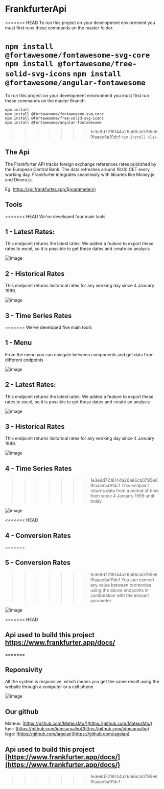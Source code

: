 # FrankfurterApi

<<<<<<< HEAD
To run this project on your development enviornment you must first runs these commands on the master folder:

`npm install @fortawesome/fontawesome-svg-core`
`npm install @fortawesome/free-solid-svg-icons`
`npm install @fortawesome/angular-fontawesome`
=======
To run this project on your development environment you must first run these commands on the master Branch:

`npm install` <br>
`npm install @fortawesome/fontawesome-svg-core` <br>
`npm install @fortawesome/free-solid-svg-icons` <br>
`npm install @fortawesome/angular-fontawesome` <br>
>>>>>>> 1e3e9d7218144a26a86cb0795e69faaae5a91dcf
`npm install xlsx`

## The Api 

The Frankfurter API tracks foreign exchange references rates published by the European Central Bank. The data refreshes around 16:00 CET every working day. Frankfurter integrates seamlessly with libraries like Money.js and Dinero.js.

Eg: https://api.frankfurter.app/${parameters}

## Tools

<<<<<<< HEAD
We've developed four main tools

## 1 - Latest Rates:
This endpoint returns the latest rates. We added a feature to export these rates to excel, so it is possible to get these dates and create an analysis

![image](https://user-images.githubusercontent.com/71354894/155049398-4de0c2f4-3fcc-484d-8d2b-9ed699f97d5a.png)

## 2 - Historical Rates
This endpoint returns historical rates for any working day since 4 January 1999.

![image](https://user-images.githubusercontent.com/71354894/155049497-7d3fae21-3467-4171-aabb-2364f8a81752.png)

## 3 - Time Series Rates
=======
We've developed five main tools

## 1 - Menu
From the menu you can navigate between components and get data from different endpoints

![image](https://user-images.githubusercontent.com/71354894/155049941-b5663f62-7608-4c03-9c56-a5ebafb34e21.png)

## 2 - Latest Rates:
This endpoint returns the latest rates. We added a feature to export these rates to excel, so it is possible to get these dates and create an analysis

![image](https://user-images.githubusercontent.com/71354894/155049398-4de0c2f4-3fcc-484d-8d2b-9ed699f97d5a.png)

## 3 - Historical Rates
This endpoint returns historical rates for any working day since 4 January 1999.

![image](https://user-images.githubusercontent.com/71354894/155049497-7d3fae21-3467-4171-aabb-2364f8a81752.png)

## 4 - Time Series Rates
>>>>>>> 1e3e9d7218144a26a86cb0795e69faaae5a91dcf
This endpoint returns data from a period of time from since 4 January 1999 until today. 

![image](https://user-images.githubusercontent.com/71354894/155049638-40b3f25e-9886-440a-a91f-5e4c262edeec.png)

<<<<<<< HEAD
## 4 - Conversion Rates
=======
## 5 - Conversion Rates
>>>>>>> 1e3e9d7218144a26a86cb0795e69faaae5a91dcf
You can convert any value between currencies using the above endpoints in combination with the amount parameter.

![image](https://user-images.githubusercontent.com/71354894/155049704-d64ce502-261a-4ac7-9d0f-957f3816da64.png)

<<<<<<< HEAD

## Api used to build this project https://www.frankfurter.app/docs/
=======
## Reponsivity
All the system is responsive, which means you get the same result using the website through a computer or a cell phone

![image](https://user-images.githubusercontent.com/71354894/155132849-d8fd1949-944a-4f97-8e0e-7d981471155d.png)

## Our github
Mateus: [https://github.com/MateusMo/](https://github.com/MateusMo/) <br>
Igor: [https://github.com/idmcarvalho](https://github.com/idmcarvalho) <br>
Iago: [https://github.com/iagoian](https://github.com/iagoian) <br>

## Api used to build this project [https://www.frankfurter.app/docs/](https://www.frankfurter.app/docs/)
>>>>>>> 1e3e9d7218144a26a86cb0795e69faaae5a91dcf

